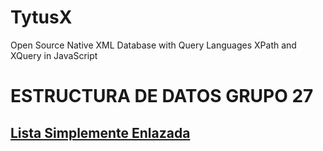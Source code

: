 # TytusX
Open Source Native XML Database with Query Languages XPath and XQuery in JavaScript


# ESTRUCTURA DE DATOS GRUPO 27
## [Lista Simplemente Enlazada](https://tytusdb.github.io/tytusds/20211SVAC/G27/Lineal_Structures/simple_list.html)
